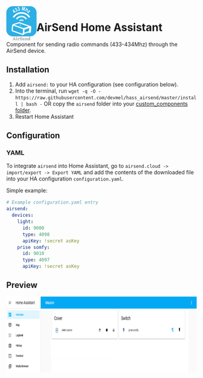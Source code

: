 <img align="left" width="80" src="https://raw.githubusercontent.com/devmel/hass_airsend/master/icons/icon.png" alt="App icon">

# AirSend Home Assistant

Component for sending radio commands (433-434Mhz) through the AirSend device.

## Installation

1. Add `airsend:` to your HA configuration (see configuration below).
2. Into the terminal, run `wget -q -O - https://raw.githubusercontent.com/devmel/hass_airsend/master/install | bash -`
 OR copy the `airsend` folder into your [custom_components folder](https://developers.home-assistant.io/docs/creating_integration_file_structure/#where-home-assistant-looks-for-integrations).
3. Restart Home Assistant

## Configuration 

### YAML

To integrate `airsend` into Home Assistant, go to `airsend.cloud -> import/export -> Export YAML` and add the contents of the downloaded file into your HA configuration `configuration.yaml`.

Simple example:

```yaml
# Example configuration.yaml entry
airsend:
  devices:
    light:
      id: 9000
      type: 4098
      apiKey: !secret asKey
    prise somfy:
      id: 9010
      type: 4097
      apiKey: !secret asKey
```

## Preview

<img src="https://raw.githubusercontent.com/devmel/hass_airsend/master/img/screenshot.png" height="200"/>
